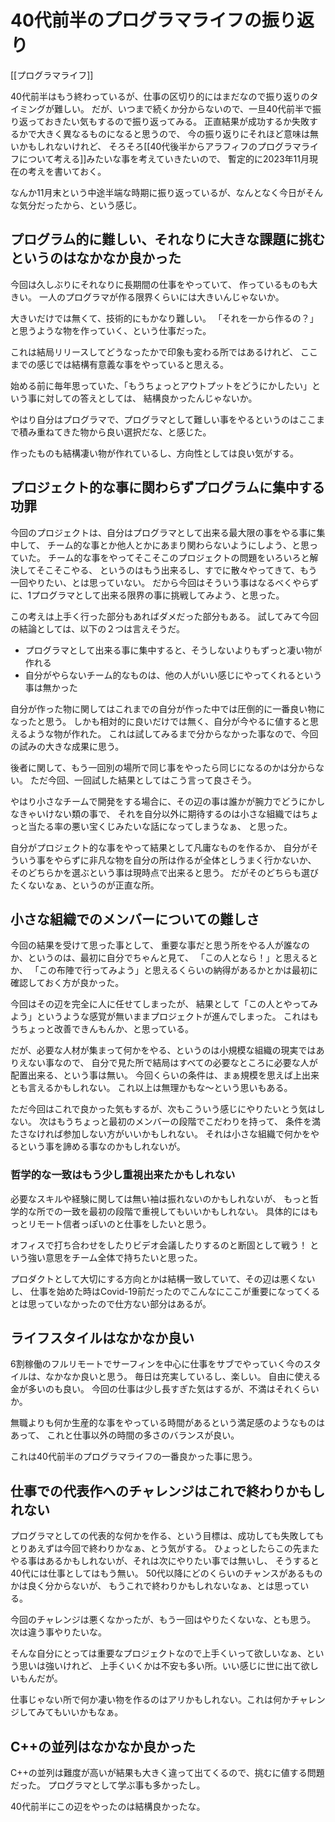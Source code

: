 # 40代前半のプログラマライフの振り返り

[[プログラマライフ]]

40代前半はもう終わっているが、仕事の区切り的にはまだなので振り返りのタイミングが難しい。
だが、いつまで続くか分からないので、一旦40代前半で振り返っておきたい気もするので振り返ってみる。
正直結果が成功するか失敗するかで大きく異なるものになると思うので、
今の振り返りにそれほど意味は無いかもしれないけれど、
そろそろ[[40代後半からアラフィフのプログラマライフについて考える]]みたいな事を考えていきたいので、
暫定的に2023年11月現在の考えを書いておく。

なんか11月末という中途半端な時期に振り返っているが、なんとなく今日がそんな気分だったから、という感じ。

## プログラム的に難しい、それなりに大きな課題に挑むというのはなかなか良かった

今回は久しぶりにそれなりに長期間の仕事をやっていて、
作っているものも大きい。
一人のプログラマが作る限界くらいには大きいんじゃないか。

大きいだけでは無くて、技術的にもかなり難しい。
「それを一から作るの？」と思うような物を作っていく、という仕事だった。

これは結局リリースしてどうなったかで印象も変わる所ではあるけれど、
ここまでの感じでは結構有意義な事をやっていると思える。

始める前に毎年思っていた、「もうちょっとアウトプットをどうにかしたい」という事に対しての答えとしては、
結構良かったんじゃないか。

やはり自分はプログラマで、プログラマとして難しい事をやるというのはここまで積み重ねてきた物から良い選択だな、と感じた。

作ったものも結構凄い物が作れているし、方向性としては良い気がする。

## プロジェクト的な事に関わらずプログラムに集中する功罪

今回のプロジェクトは、自分はプログラマとして出来る最大限の事をやる事に集中して、
チーム的な事とか他人とかにあまり関わらないようにしよう、と思っていた。
チーム的な事をやってそこそこのプロジェクトの問題をいろいろと解決してそこそこやる、
というのはもう出来るし、すでに散々やってきて、もう一回やりたい、とは思っていない。
だから今回はそういう事はなるべくやらずに、1プログラマとして出来る限界の事に挑戦してみよう、と思った。

この考えは上手く行った部分もあればダメだった部分もある。
試してみて今回の結論としては、以下の２つは言えそうだ。

- プログラマとして出来る事に集中すると、そうしないよりもずっと凄い物が作れる
- 自分がやらないチーム的なものは、他の人がいい感じにやってくれるという事は無かった

自分が作った物に関してはこれまでの自分が作った中では圧倒的に一番良い物になったと思う。
しかも相対的に良いだけでは無く、自分が今やるに値すると思えるような物が作れた。
これは試してみるまで分からなかった事なので、今回の試みの大きな成果に思う。

後者に関して、もう一回別の場所で同じ事をやったら同じになるのかは分からない。
ただ今回、一回試した結果としてはこう言って良さそう。

やはり小さなチームで開発をする場合に、その辺の事は誰かが腕力でどうにかしなきゃいけない類の事で、
それを自分以外に期待するのは小さな組織ではちょっと当たる率の悪い宝くじみたいな話になってしまうなぁ、
と思った。

自分がプロジェクト的な事をやって結果として凡庸なものを作るか、
自分がそういう事をやらずに非凡な物を自分の所は作るが全体としうまく行かないか、
そのどちらかを選ぶという事は現時点で出来ると思う。
だがそのどちらも選びたくないなぁ、というのが正直な所。

## 小さな組織でのメンバーについての難しさ

今回の結果を受けて思った事として、
重要な事だと思う所をやる人が誰なのか、というのは、最初に自分でちゃんと見て、
「この人となら！」と思えるとか、
「この布陣で行ってみよう」と思えるくらいの納得があるかとかは最初に確認しておく方が良かった。

今回はその辺を完全に人に任せてしまったが、
結果として「この人とやってみよう」というような感覚が無いままプロジェクトが進んでしまった。
これはもうちょっと改善できんもんか、と思っている。

だが、必要な人材が集まって何かをやる、というのは小規模な組織の現実ではありえない事なので、
自分で見た所で結局はすべての必要なところに必要な人が配置出来る、という事は無い。
今回くらいの条件は、まぁ規模を思えば上出来とも言えるかもしれない。
これ以上は無理かもな〜という思いもある。

ただ今回はこれで良かった気もするが、次もこういう感じにやりたいとう気はしない。
次はもうちょっと最初のメンバーの段階でこだわりを持って、
条件を満たさなければ参加しない方がいいかもしれない。
それは小さな組織で何かをやるという事を諦める事なのかもしれないが。

### 哲学的な一致はもう少し重視出来たかもしれない

必要なスキルや経験に関しては無い袖は振れないのかもしれないが、
もっと哲学的な所での一致を最初の段階で重視してもいいかもしれない。
具体的にはもっとリモート信者っぽいのと仕事をしたいと思う。

オフィスで打ち合わせをしたりビデオ会議したりするのと断固として戦う！
という強い意思をチーム全体で持ちたいと思った。

プロダクトとして大切にする方向とかは結構一致していて、その辺は悪くないし、
仕事を始めた時はCovid-19前だったのでこんなにここが重要になってくるとは思っていなかったので仕方ない部分はあるが。

## ライフスタイルはなかなか良い

6割稼働のフルリモートでサーフィンを中心に仕事をサブでやっていく今のスタイルは、なかなか良いと思う。
毎日は充実しているし、楽しい。
自由に使える金が多いのも良い。
今回の仕事は少し長すぎた気はするが、不満はそれくらいか。

無職よりも何か生産的な事をやっている時間があるという満足感のようなものはあって、
これと仕事以外の時間の多さのバランスが良い。

これは40代前半のプログラマライフの一番良かった事に思う。

## 仕事での代表作へのチャレンジはこれで終わりかもしれない

プログラマとしての代表的な何かを作る、という目標は、成功しても失敗してもとりあえずは今回で終わりかなぁ、とう気がする。
ひょっとしたらこの先またやる事はあるかもしれないが、それは次にやりたい事では無いし、
そうすると40代には仕事としてはもう無い。
50代以降にどのくらいのチャンスがあるものかは良く分からないが、
もうこれで終わりかもしれないなぁ、とは思っている。

今回のチャレンジは悪くなかったが、もう一回はやりたくないな、とも思う。
次は違う事やりたいな。

そんな自分にとっては重要なプロジェクトなので上手くいって欲しいなぁ、という思いは強いけれど、
上手くいくかは不安も多い所。いい感じに世に出て欲しいもんだが。

仕事じゃない所で何か凄い物を作るのはアリかもしれない。これは何かチャレンジしてみてもいいかもなぁ。

## C++の並列はなかなか良かった

C++の並列は難度が高いが結果も大きく違って出てくるので、挑むに値する問題だった。
プログラマとして学ぶ事も多かったし。

40代前半にこの辺をやったのは結構良かったな。